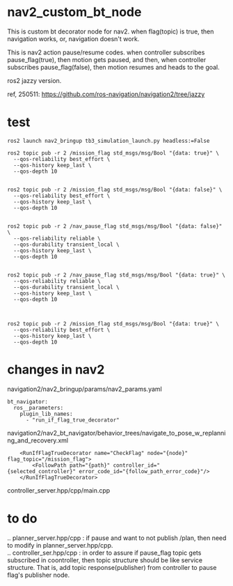 # nav2_custom_bt_node
This is custom bt decorator node for nav2.
when flag(topic) is true, then navigation works, or, navigation doesn't work.

This is nav2 action pause/resume codes. when controller subscribes pause_flag(true), then motion gets paused, and then, when controller subscribes pause_flag(false), then motion resumes and heads to the goal. 


ros2 jazzy version.

ref, 250511: https://github.com/ros-navigation/navigation2/tree/jazzy


# test
```
ros2 launch nav2_bringup tb3_simulation_launch.py headless:=False
```

```
ros2 topic pub -r 2 /mission_flag std_msgs/msg/Bool "{data: true}" \
  --qos-reliability best_effort \
  --qos-history keep_last \
  --qos-depth 10


ros2 topic pub -r 2 /mission_flag std_msgs/msg/Bool "{data: false}" \
  --qos-reliability best_effort \
  --qos-history keep_last \
  --qos-depth 10  


ros2 topic pub -r 2 /nav_pause_flag std_msgs/msg/Bool "{data: false}" \
  --qos-reliability reliable \
  --qos-durability transient_local \
  --qos-history keep_last \
  --qos-depth 10


ros2 topic pub -r 2 /nav_pause_flag std_msgs/msg/Bool "{data: true}" \
  --qos-reliability reliable \
  --qos-durability transient_local \
  --qos-history keep_last \
  --qos-depth 10



ros2 topic pub -r 2 /mission_flag std_msgs/msg/Bool "{data: true}" \
  --qos-reliability best_effort \
  --qos-history keep_last \
  --qos-depth 10

```


# changes in nav2
navigation2/nav2_bringup/params/nav2_params.yaml
```
bt_navigator:
  ros__parameters:
    plugin_lib_names:
      - "run_if_flag_true_decorator"
```


navigation2/nav2_bt_navigator/behavior_trees/navigate_to_pose_w_replanning_and_recovery.xml
```
    <RunIfFlagTrueDecorator name="CheckFlag" node="{node}" flag_topic="/mission_flag">
        <FollowPath path="{path}" controller_id="{selected_controller}" error_code_id="{follow_path_error_code}"/>
    </RunIfFlagTrueDecorator>
```

controller_server.hpp/cpp/main.cpp



# to do
.. planner_server.hpp/cpp : if pause and want to not publish /plan, then need to modify in planner_server.hpp/cpp.  
.. controller_ser.hpp/cpp : in order to assure if pause_flag topic gets subscribed in coontroller, then topic structure should be like service structure. That is, add topic response(publisher) from controller to pause flag's publisher node.  